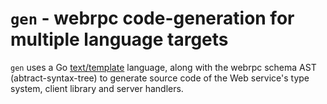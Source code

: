 # `gen` - webrpc code-generation for multiple language targets

`gen` uses a Go [text/template](https://pkg.go.dev/text/template) language, along with the webrpc schema AST (abtract-syntax-tree)
to generate source code of the Web service's type system, client library and server handlers.
